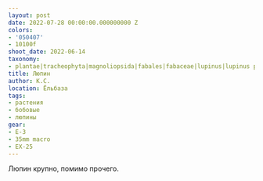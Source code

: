 ```yaml
---
layout: post
date: 2022-07-28 00:00:00.000000000 Z
colors:
- '050407'
- 10100f
shoot_date: 2022-06-14
taxonomy:
- plantae|tracheophyta|magnoliopsida|fabales|fabaceae|lupinus|lupinus polyphyllus
title: Люпин
author: К.С.
location: Ёльбаза
tags:
- растения
- бобовые
- люпины
gear:
- E-3
- 35mm macro
- EX-25
---
```

Люпин крупно, помимо прочего.

